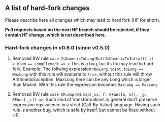 ## A list of hard-fork changes

Please describe here all changes which may lead to hard fork (HF for short).

**Pull requests based on the next HF branch should be rejected, 
if they contain HF change, which is not described here**.

### Hard-fork changes in v0.6.0 (since v0.5.0)

1. Removed RW rule `case IsNumericToLong(Def(IsNumericToInt(x))) if x.elem == LongElement => x`
  This is a bug, but its fix may lead to hard-fork.
  Example: 
  The follwing expression `MaxLong.toInt.toLong == MaxLong`
  with this rule will evaluate to `true`, 
  without this rule will throw ArithmeticException.
  MaxLong here can be any Long which is larger than MaxInt.
  With this rule the expression becomes `MaxLong == MaxLong`
  
 2. Removed RW rule `case CM.map(CM.map(_xs, f: RFunc[a, b]), _g: RFunc[_,c]) =>`.
 Such kind of transformations in general don't preserve expression eqvivalence 
 in a strict (Call-By-Value) language. 
 Having such rule is another bug, which is safe by itself, but cannot
 be fixed without HF.


